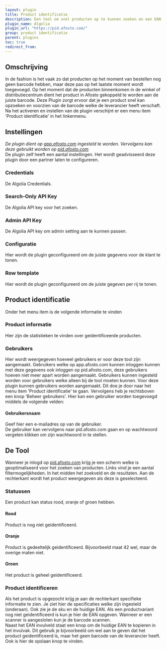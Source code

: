 ```yaml
---
layout: plugin
title: Product identificatie
description: Een tool om snel producten op te kunnen zoeken en een EAN(Barcode) toe te voegen.
plugin_name: Algolia
plugin_url: "https://pid.afosto.com/"
group: product identificatie
parent: plugins
toc: true
redirect_from:
---
```

## Omschrijving
In de fashion is het vaak zo dat producten op het moment van bestellen nog geen barcode hebben, maar deze pas op het laatste moment wordt toegevoegd. Op het moment dat de producten binnenkomen in de winkel of distributiecentrum dient het product in Afosto gekoppeld te worden aan de juiste barcode. Deze Plugin zorgt ervoor dat je een product snel kan opzoeken en voorzien van de barcode welke de leverancier heeft verschaft.  
Na het activeren en instellen van de plugin verschijnt er een menu item 'Product identificatie' in het linkermenu.
## Instellingen
_De plugin dient op [app.afosto.com](https://app.afosto.com/plugins/88-algolia) ingesteld te worden. Vervolgens kan deze gebruikt worden op [pid.afosto.com](https://pid.afosto.com/)_  
De plugin zelf heeft een aantal instellingen. Het wordt geadvisseerd deze plugin door een partner laten te configureren. 
### Credentials
De Algolia Credentials.
### Search-Only API Key
De Algolia API key voor het zoeken.
### Admin API Key
De Algolia API key om admin setting aan te kunnen passen.
### Configuratie
Hier wordt de plugin geconfigureerd om de juiste gegevens voor de klant te tonen.
### Row template
Hier wordt de plugin geconfigureerd om de juiste gegeven per rij te tonen.
## Product identificatie
Onder het menu item is de volgende informatie te vinden
### Product informatie
Hier zijn de statistieken te vinden over geidentificeerde producten.
### Gebruikers
Hier wordt weergegeven hoeveel gebruikers er voor deze tool zijn aangemaakt. Gebruikers welke op app.afosto.com kunnen inloggen kunnen met deze gegevens ook inloggen op pid.afosto.com, deze gebruikers hoeven niet meer apart worden aangemaakt. Gebruikers kunnen ingesteld worden voor gebruikers welke alleen bij de tool moeten kunnen. 
Voor deze plugin kunnen gebruikers worden aangemaakt. Dit doe je door naar het menu item 'Product identificatie' te gaan. Vervolgens heb je rechtsboven een knop 'Beheer gebruikers'. Hier kan een gebruiker worden toegevoegd middels de volgende velden:
#### Gebruikersnaam
Geef hier een e-mailadres op van de gebruiker.  
De gebruiker kan vervolgens naar pid.afosto.com gaan en op wachtwoord vergeten klikken om zijn wachtwoord in te stellen.
## De Tool
Wanneer je inlogd op [pid.afosto.com](https://pid.afosto.com/) krijg je een scherm welke is geoptimaliseerd voor het zoeken van producten. Links vind je een aantal filtermogelijkheden. In het midden het zoekveld en de resultaten. Aan de rechterkant wordt het product weergegeven als deze is geselecteerd.
### Statussen
Een product kan status rood, oranje of groen hebben.
#### Rood
Product is nog niet geidentificeerd.
#### Oranje
Product is gedeeltelijk geidentificeerd. Bijvoorbeeld maat 42 wel, maar de overige maten niet.
#### Groen
Het product is geheel geidentificeerd.
### Product identificeren
Als het product is opgezocht krijg je aan de rechterkant specifieke informatie te zien. Je ziet hier de specificaties welke zijn ingesteld (onderaan). Ook zie je de sku en de huidige EAN. Als een productvariant nog niet geidentificeerd is kun je hier de EAN opgeven. Wanneer er een scanner is aangesloten kun je de barcode scannen.  
Naast het EAN invulveld staat een knop om de huidige EAN te kopieren in het invulvak. Dit gebruik je bijvoorbeeld om wel aan te geven dat het product geidentificeerd is, maar het geen barcode van de leverancier heeft. Ook is hier de opslaan knop te vinden.


